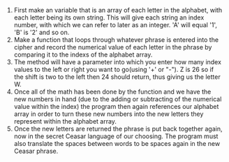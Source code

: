 1. First make an variable that is an array of each letter in the alphabet, with each letter being its own string. This will give each string an index number, with which we can refer to later as an integer.  'A' will equal '1', 'B' is '2' and so on.
2. Make a function that loops through whatever phrase is entered into the cipher  and record the numerical value of each letter in the phrase by comparing it to the indexs of the alphabet array.  
3. The method will have a parameter into which you enter how many index values to the left or right you want to go(using '+' or "-").  Z is 26 so if the shift is two to the left then 24 should return, thus giving us the letter W.
4.  Once all of the math has been done by the function and we have the new numbers in hand (due to the adding or subtracting of the numerical value within the index) the program then again references our alphabet array in order to turn these new numbers into the new letters they represent within the alphabet array.
5.  Once the new letters are returned the phrase is put back together again, now in the secret Ceasar language of our choosing.  The program must also translate the spaces between words to be spaces again in the new Ceasar phrase.
